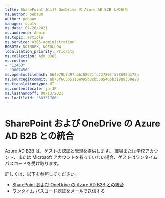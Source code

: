 ```yaml
---
title: SharePoint および OneDrive の Azure AD B2B との統合
ms.author: pebaum
author: pebaum
manager: scotv
ms.date: 07/26/2021
ms.audience: Admin
ms.topic: article
ms.service: o365-administration
ROBOTS: NOINDEX, NOFOLLOW
localization_priority: Priority
ms.collection: Adm_O365
ms.custom:
- "12463"
- "9007456"
ms.openlocfilehash: 664e79b7397abb368621fc22780ff578699d172a
ms.sourcegitcommit: ab75f66355116e995b3cb5505465b31989339e28
ms.translationtype: HT
ms.contentlocale: ja-JP
ms.lasthandoff: 08/13/2021
ms.locfileid: "58331766"
---
```

# <a name="sharepoint-and-onedrive-integration-with-azure-ad-b2b"></a>SharePoint および OneDrive の Azure AD B2B との統合

Azure AD B2B は、ゲストの認証と管理を提供します。 職場または学校アカウント、または Microsoft アカウントを持っていない場合、ゲストはワンタイム パスコードを受け取ります。

詳しくは、以下を参照してください。 

- [SharePoint および OneDrive の Azure AD B2B との統合](https://docs.microsoft.com/sharepoint/sharepoint-azureb2b-integration)
- [ワンタイム パスコード認証をメールで送信する](https://docs.microsoft.com/azure/active-directory/external-identities/one-time-passcode)

